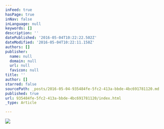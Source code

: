 ```yaml
---
inFeed: true
hasPage: true
inNav: false
inLanguage: null
keywords: []
description: ''
datePublished: '2016-05-04T10:22:22.502Z'
dateModified: '2016-05-04T10:22:11.158Z'
authors: []
publisher:
  name: null
  domain: null
  url: null
  favicon: null
title: ''
author: []
starred: false
sourcePath: _posts/2016-05-04-935484fe-5fc2-413a-bbde-4bc691781120.md
published: true
url: 935484fe-5fc2-413a-bbde-4bc691781120/index.html
_type: Article

---
```

![](https://the-grid-user-content.s3-us-west-2.amazonaws.com/fd3c8587-d46f-465a-a3bd-8ec4ec7f015f.jpg)